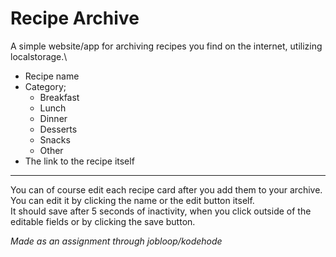 
# Recipe Archive

A simple website/app for archiving recipes you find on the internet, utilizing localstorage.\

- Recipe name
- Category;
   - Breakfast
   - Lunch
   - Dinner
   - Desserts
   - Snacks
   - Other
- The link to the recipe itself
___

You can of course edit each recipe card after you add them to your archive.\
You can edit it by clicking the name or the edit button itself.\
It should save after 5 seconds of inactivity, when you click outside of the editable fields or by clicking the save button.

*Made as an assignment through jobloop/kodehode* 
